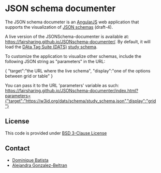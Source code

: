 # JSON schema documenter

The JSON schema documeter is an [AngularJS](https://angularjs.org/) web application that supports the visualization of [JSON schemas](https://json-schema.org/) (draft-4).

A live version of the JSONSchema-documenter is available at: https://fairsharing.github.io/JSONschema-documenter/. By default, it will load the [DAta Tag Suite (DATS)](https://github.com/datatagsuite) [study schema](https://w3id.org/dats/schema/study_schema.json).

To customize the application to visualize other schemas, include the following JSON string as "parameters" in the URL:

{
    "target":"the URL where the live schema",
    "display":"one of the options between grid or table"
}

You can pass it to the URL 'parameters' variable as such:
https://fairsharing.github.io/JSONschema-documenter/index.html?parameters={"target":"https://w3id.org/dats/schema/study_schema.json","display":"grid"}


## License

This code is provided under [BSD 3-Clause License](https://github.com/FAIRsharing/JSONschema-documenter/blob/master/LICENSE)

## Contact

- [Dominique Batista](http://github.com/terazus)
- [Alejandra Gonzalez-Beltran](http://github.com/agbeltran)
